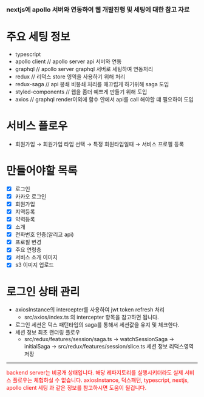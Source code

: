 ### nextjs에 apollo 서버와 연동하여 웹 개발진행 및 세팅에 대한 참고 자료

# 주요 세팅 정보
* typescript
* apollo client // apollo server api 서버와 연동
* graphql // apollo server graphql 서버로 세팅하여 연동처리
* redux // 리덕스 store 영역을 사용하기 위해 처리
* redux-saga // api 봉쇄 비봉쇄 처리를 매끄럽게 하기위해 saga 도입
* styled-components // 웹을 좀더 예쁘게 만들기 위해 도입
* axios // graphql render이외에 함수 안에서 api를 call 해야할 떄 필요하여 도입

# 서비스 플로우
* 회원가입 &#8594; 회원가입 타입 선택 &#8594; 특정 회원타입일때 &#8594; 서비스 프로필 등록

# 만들어야할 목록
- [x] 로그인
- [x] 카카오 로그인
- [x] 회원가입
- [x] 지역등록
- [x] 약력등록
- [x] 소개
- [x] 전화번호 인증(알리고 api)
- [x] 프로필 변경
- [x] 주요 연령층
- [x] 서비스 소개 이미지
- [x] s3 이미지 업로드

# 로그인 상태 관리
* axiosInstance의 intercepter를 사용하여 jwt token refresh 처리
    * src/axios/index.ts 의 intercepter 항목을 참고하면 됩니다.
* 로그인 세션은 덕스 패턴타입의 saga를 통해서 세션값을 유지 및 체크한다.
* 세션 정보 최초 랜더링 플로우
    - src/redux/features/session/saga.ts &#8594; watchSessionSaga &#8594; initialSaga &#8594; src/redux/features/session/slice.ts 세션 정보 리덕스영역 저장

* * *

<span style="color:red">backend server는 비공개 상태입니다. 해당 레파지토리를 실행시키더라도 실제 서비스 플로우는 체험하실 수 없습니다.</span>
<span style="color:red">axiosInstance, 덕스패턴, typescript, nextjs, apollo client 세팅 과 같은 정보를 참고하시면 도움이 될겁니다.</span>